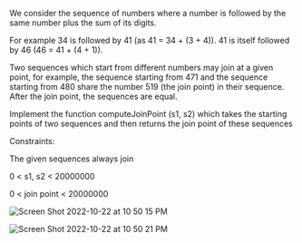 We consider the sequence of numbers where a number is followed by the same number plus the sum of its
digits.

For example 34 is followed by 41 (as 41 = 34 + (3 + 4)). 41 is itself followed by 46 (46 = 41 + (4 + 1)).

Two sequences which start from different numbers may join at a given point, for example, the sequence starting
from 471 and the sequence starting from 480 share the number 519 (the join point) in their sequence. After the
join point, the sequences are equal.

Implement the function computeJoinPoint (s1, s2) which takes the starting points of two sequences and then
returns the join point of these sequences


Constraints:

The given sequences always join

0 < s1, s2 < 20000000

0 < join point < 20000000


![Screen Shot 2022-10-22 at 10 50 15 PM](https://user-images.githubusercontent.com/33718103/197362348-0fec9c70-e7ff-4707-840d-1d5f600153d6.png)

![Screen Shot 2022-10-22 at 10 50 21 PM](https://user-images.githubusercontent.com/33718103/197362353-0a128269-caf5-4f60-a513-984576f3d7d6.png)
